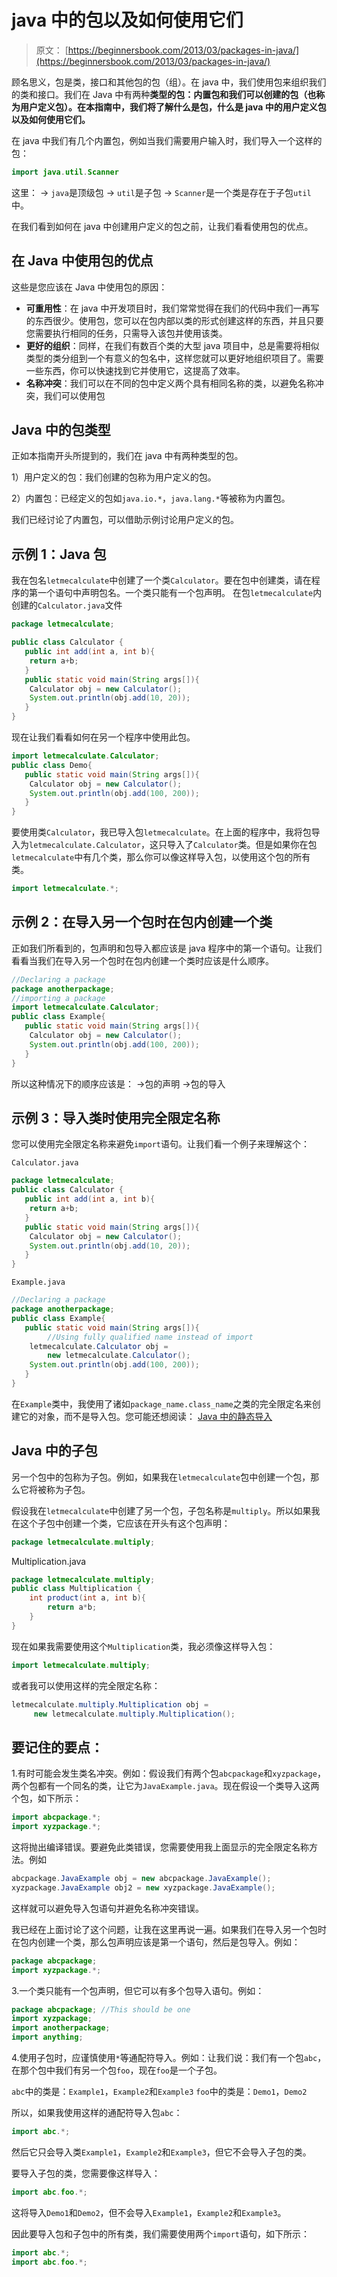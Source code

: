 # java 中的包以及如何使用它们

> 原文： [https://beginnersbook.com/2013/03/packages-in-java/](https://beginnersbook.com/2013/03/packages-in-java/)

顾名思义，包是类，接口和其他包的包（组）。在 java 中，我们使用包来组织我们的类和接口。我们在 Java 中有两种**类型的包：内置包和我们可以创建的包（也称为用户定义包）。在本指南中，我们将了解什么是包，什么是 java 中的用户定义包以及如何使用它们。**

在 java 中我们有几个内置包，例如当我们需要用户输入时，我们导入一个这样的包：

```java
import java.util.Scanner
```

这里：
→ `java`是顶级包
→ `util`是子包
→ `Scanner`是一个类是存在于子包`util`中。

在我们看到如何在 java 中创建用户定义的包之前，让我们看看使用包的优点。

## 在 Java 中使用包的优点

这些是您应该在 Java 中使用包的原因：

*   **可重用性**：在 java 中开发项目时，我们常常觉得在我们的代码中我们一再写的东西很少。使用包，您可以在包内部以类的形式创建这样的东西，并且只要您需要执行相同的任务，只需导入该包并使用该类。
*   **更好的组织**：同样，在我们有数百个类的大型 java 项目中，总是需要将相似类型的类分组到一个有意义的包名中，这样您就可以更好地组织项目了。需要一些东西，你可以快速找到它并使用它，这提高了效率。
*   **名称冲突**：我们可以在不同的包中定义两个具有相同名称的类，以避免名称冲突，我们可以使用包

## Java 中的包类型

正如本指南开头所提到的，我们在 java 中有两种类型的包。

1）用户定义的包：我们创建的包称为用户定义的包。

2）内置包：已经定义的包如`java.io.*`，`java.lang.*`等被称为内置包。

我们已经讨论了内置包，可以借助示例讨论用户定义的包。

## 示例 1：Java 包

我在包名`letmecalculate`中创建了一个类`Calculator`。要在包中创建类，请在程序的第一个语句中声明包名。一个类只能有一个包声明。
在包`letmecalculate`内创建的`Calculator.java`文件

```java
package letmecalculate;

public class Calculator {
   public int add(int a, int b){
	return a+b;
   }
   public static void main(String args[]){
	Calculator obj = new Calculator();
	System.out.println(obj.add(10, 20));
   }
}

```

现在让我们看看如何在另一个程序中使用此包。

```java
import letmecalculate.Calculator;
public class Demo{
   public static void main(String args[]){
	Calculator obj = new Calculator();
	System.out.println(obj.add(100, 200));
   }
}
```

要使用类`Calculator`，我已导入包`letmecalculate`。在上面的程序中，我将包导入为`letmecalculate.Calculator`，这只导入了`Calculator`类。但是如果你在包`letmecalculate`中有几个类，那么你可以像这样导入包，以使用这个包的所有类。

```java
import letmecalculate.*;
```

## 示例 2：在导入另一个包时在包内创建一个类

正如我们所看到的，包声明和包导入都应该是 java 程序中的第一个语句。让我们看看当我们在导入另一个包时在包内创建一个类时应该是什么顺序。

```java
//Declaring a package
package anotherpackage;
//importing a package
import letmecalculate.Calculator;
public class Example{
   public static void main(String args[]){
	Calculator obj = new Calculator();
	System.out.println(obj.add(100, 200));
   }
}
```

所以这种情况下的顺序应该是：
→包的声明
→包的导入

## 示例 3：导入类时使用完全限定名称

您可以使用完全限定名称来避免`import`语句。让我们看一个例子来理解这个：

`Calculator.java`

```java
package letmecalculate;
public class Calculator {
   public int add(int a, int b){
	return a+b;
   }
   public static void main(String args[]){
	Calculator obj = new Calculator();
	System.out.println(obj.add(10, 20));
   }
}
```

`Example.java`

```java
//Declaring a package
package anotherpackage;
public class Example{
   public static void main(String args[]){
        //Using fully qualified name instead of import
	letmecalculate.Calculator obj = 
		new letmecalculate.Calculator();
	System.out.println(obj.add(100, 200));
   }
}
```

在`Example`类中，我使用了诸如`package_name.class_name`之类的完全限定名来创建它的对象，而不是导入包。您可能还想阅读： [Java 中的静态导入](https://beginnersbook.com/2013/05/java-static-import/)

## Java 中的子包

另一个包中的包称为子包。例如，如果我在`letmecalculate`包中创建一个包，那么它将被称为子包。

假设我在`letmecalculate`中创建了另一个包，子包名称是`multiply`。所以如果我在这个子包中创建一个类，它应该在开头有这个包声明：

```java
package letmecalculate.multiply;
```

Multiplication.java

```java
package letmecalculate.multiply;
public class Multiplication {
	int product(int a, int b){
		return a*b;
	}
}
```

现在如果我需要使用这个`Multiplication`类，我必须像这样导入包：

```java
import letmecalculate.multiply;
```

或者我可以使用这样的完全限定名称：

```java
letmecalculate.multiply.Multiplication obj = 
     new letmecalculate.multiply.Multiplication();

```

## 要记住的要点：

1.有时可能会发生类名冲突。例如：假设我们有两个包`abcpackage`和`xyzpackage`，两个包都有一个同名的类，让它为`JavaExample.java`。现在假设一个类导入这两个包，如下所示：

```java
import abcpackage.*;
import xyzpackage.*;
```

这将抛出编译错误。要避免此类错误，您需要使用我上面显示的完全限定名称方法。例如

```java
abcpackage.JavaExample obj = new abcpackage.JavaExample();
xyzpackage.JavaExample obj2 = new xyzpackage.JavaExample();
```

这样就可以避免导入包语句并避免名称冲突错误。

我已经在上面讨论了这个问题，让我在这里再说一遍。如果我们在导入另一个包时在包内创建一个类，那么包声明应该是第一个语句，然后是包导入。例如：

```java
package abcpackage;
import xyzpackage.*;
```

3.一个类只能有一个包声明，但它可以有多个包导入语句。例如：

```java
package abcpackage; //This should be one
import xyzpackage;
import anotherpackage;
import anything;
```

4.使用子包时，应谨慎使用`*`等通配符导入。例如：让我们说：我们有一个包`abc`，在那个包中我们有另一个包`foo`，现在`foo`是一个子包。

`abc`中的类是：`Example1`，`Example2`和`Example3`
`foo`中的类是：`Demo1`，`Demo2`

所以，如果我使用这样的通配符导入包`abc`：

```java
import abc.*;
```

然后它只会导入类`Example1`，`Example2`和`Example3`，但它不会导入子包的类。

要导入子包的类，您需要像这样导入：

```java
import abc.foo.*;
```

这将导入`Demo1`和`Demo2`，但不会导入`Example1`，`Example2`和`Example3`。

因此要导入包和子包中的所有类，我们需要使用两个`import`语句，如下所示：

```java
import abc.*;
import abc.foo.*;
```